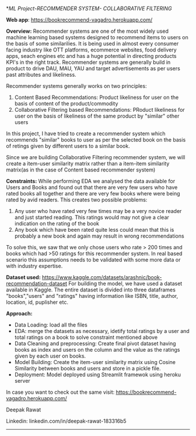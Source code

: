 **ML Project-RECOMMENDER SYSTEM- COLLABORATIVE FILTERING*

**Web app**: https://bookrecommend-vagadro.herokuapp.com/


**Overview:** Recommender systems are one of the most widely used machine learning based systems designed to recommend items to users on the basis of some similarilies. It is being used in almost every consumer facing industry like OTT platforms, ecommerce websites, food delivery apps, seach engines etc and has a huge potential in directing products KPI's in the right track. 
Recommender systems are generally build in product to drive DAU, MAU, YAU and target advertisements as per users past attributes and likeliness. 

Recommender systems generally works on two principles:
1) Content Based Recommendations: Product likeliness for user on the basis of content of the product/commodity
2) Collaborative Filtering based Recommendations: PRoduct likeliness for user on the basis of likeliness of the same product by "similar" other users 

In this project, I have tried to create a recommender system which recommends "similar" books to user as per the selected book on the basis of retings given by different users to a similar book. 

Since we are building Collaborative Filtering recommender system, we will create a item-user similarity matrix rather than a item-item similarity matrix(as in the case of Content based recommender system)

**Constraints:**
While performing EDA we analysed the data available for Users and Books and found out that there are very few users who have rated books all together and there are very few books where were being rated by avid readers. 
This creates two possible problems:
1) Any user who have rated very few times may be a very novice reader and just started reading. This ratings would may not give a clear indication on the rating of the book
2) Any book which have been rated quite less could mean that this is probably a new book and again may result in wrong recommendations

To solve this, we saw that we only chose users who rate > 200 times and books which had >50 ratings for this recommender system. 
In real based scenario this assumptions needs to be validated with some more data or with industry expertise.

**Dataset used:** https://www.kaggle.com/datasets/arashnic/book-recommendation-dataset
For building the model, we have used a dataset available in Kaggle. The entire dataset is divided into three dataframes "books","users" and "ratings" having information like ISBN, title, author, location, id, puplisher etc.

**Approach:** 
- Data Loading: load all the files
- EDA: merge the datasets as necessary, idetify total ratings by a user and total ratings on a book to solve constraint mentioned above
- Data Cleaning and preprocessing: Create final pivot dataset having books as index and users on the column and the value as the ratings given by each user on books.
- Model Building: Create the item-user similarity matrix using Cosine Similarity between books and users and store in a pickle file. 
- Deployment: Model deployed using Streamlit framewok using heroku server

In case you want to check out the same visit:  https://bookrecommend-vagadro.herokuapp.com/



Deepak Rawat

Linkedin: linkedin.com/in/deepak-rawat-183316b5

----------------------------------------------------------------------------------------------------------------------------------------------------------------


